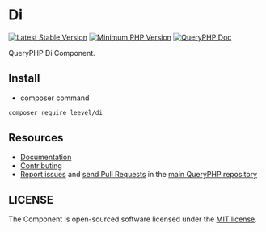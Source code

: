 Di
=================

[![Latest Stable Version](http://img.shields.io/packagist/v/leevel/di.svg)](https://packagist.org/packages/leevel/di)
<a href="https://php.net"><img src="https://img.shields.io/badge/php-%3E%3D%207.3.2-8892BF.svg" alt="Minimum PHP Version"></a>
[![QueryPHP Doc](https://img.shields.io/badge/docs-passing-green.svg?maxAge=2592000)](https://www.queryphp.com/docs/)

QueryPHP Di Component.

## Install

- composer command

```bash
composer require leevel/di
```

Resources
---------

  * [Documentation](https://www.queryphp.com/docs/component/di.html)
  * [Contributing](https://www.queryphp.com/docs/developer/)
  * [Report issues](https://github.com/hunzhiwange/framework/issues) and
    [send Pull Requests](https://github.com/hunzhiwange/framework/pulls)
    in the [main QueryPHP repository](https://github.com/hunzhiwange/framework)

## LICENSE

The Component is open-sourced software licensed under the [MIT license](LICENSE).